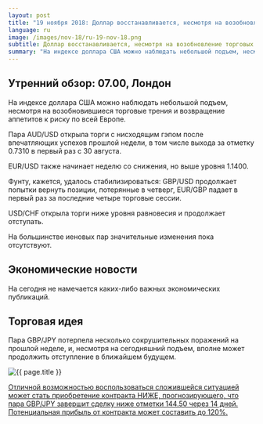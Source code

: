 ```yaml
---
layout: post
title: "19 ноября 2018: Доллар восстанавливается, несмотря на возобновление торговых противостояний"
language: ru
image: /images/nov-18/ru-19-nov-18.png
subtitle: Доллар восстанавливается, несмотря на возобновление торговых противостояний
summary: "На индексе доллара США можно наблюдать небольшой подъем, несмотря на возобновившиеся торговые трения и возвращение аппетитов к риску по всей Европе"
---
```

## Утренний обзор: 07.00, Лондон
 
На индексе доллара США можно наблюдать небольшой подъем, несмотря на возобновившиеся торговые трения и возвращение аппетитов к риску по всей Европе.

Пара AUD/USD открыла торги с нисходящим гэпом после впечатляющих успехов прошлой недели, в том числе выхода за отметку 0.7310 в первый раз с 30 августа.

EUR/USD также начинает неделю со снижения, но выше уровня 1.1400.

Фунту, кажется, удалось стабилизироваться: GBP/USD продолжает попытки вернуть позиции, потерянные в четверг, EUR/GBP падает в первый раз за последние четыре торговые сессии.

USD/CHF открыла торги ниже уровня равновесия и продолжает отступать.

На большинстве иеновых пар значительные изменения пока отсутствуют.
 
## Экономические новости
 
На сегодня не намечается каких-либо важных экономических публикаций.


## Торговая идея
 
Пара GBP/JPY потерпела несколько сокрушительных поражений на прошлой неделе, и, несмотря на сегодняшний подъем, вполне может продолжить отступление в ближайшем будущем.

<img src="{{ site.url }}/images/nov-18/ru-19-nov-18.png" alt="{{ page.title }}"  title="{{ page.title }}">

<a href="%LINK%%?currency=USD&market=forex&underlying=frxGBPJPY&formname=higherlower&duration_amount=14&duration_units=d&amount=10&amount_type=stake&expiry_type=duration&barrier=144.50" target="_blank">Отличной возможностью воспользоваться сложившейся ситуацией может стать приобретение контракта НИЖЕ, прогнозирующего, что пара GBP/JPY завершит сделку ниже отметки 144.50 через 14 дней. Потенциальная прибыль от контракта может составить до 120%.</a>
